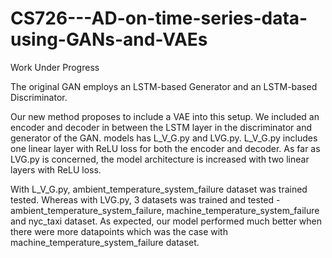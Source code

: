 # CS726---AD-on-time-series-data-using-GANs-and-VAEs

Work Under Progress

The original GAN employs an LSTM-based Generator and an LSTM-based Discriminator.

Our new method proposes to include a VAE into this setup. We included an encoder and decoder in between the LSTM layer in the discriminator and generator of the GAN.
models has L_V_G.py and LVG.py. L_V_G.py includes one linear layer with ReLU loss for both the encoder and decoder. As far as LVG.py is concerned, the model architecture is increased with two linear layers with ReLU loss.

With L_V_G.py, ambient_temperature_system_failure dataset was trained tested.
Whereas with LVG.py, 3 datasets was trained and tested - ambient_temperature_system_failure, machine_temperature_system_failure and nyc_taxi dataset. As expected, our model performed much better when there were more datapoints which was the case with machine_temperature_system_failure dataset.
